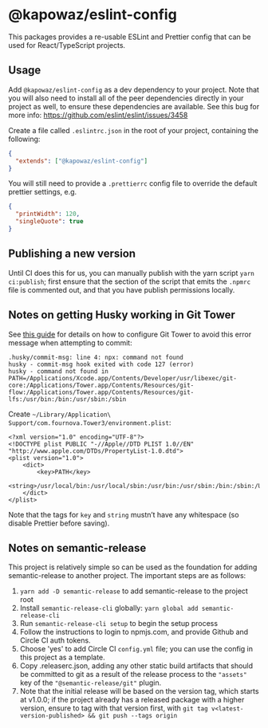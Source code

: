# @kapowaz/eslint-config

This packages provides a re-usable ESLint and Prettier config that can be used
for React/TypeScript projects.

## Usage

Add `@kapowaz/eslint-config` as a dev dependency to your project. Note that you
will also need to install all of the peer dependencies directly in your project
as well, to ensure these dependencies are available. See this bug for more info:
https://github.com/eslint/eslint/issues/3458

Create a file called `.eslintrc.json` in the root of your project, containing
the following:

```json
{
  "extends": ["@kapowaz/eslint-config"]
}
```

You will still need to provide a `.prettierrc` config file to override the
default prettier settings, e.g.

```json
{
  "printWidth": 120,
  "singleQuote": true
}
```

## Publishing a new version

Until CI does this for us, you can manually publish with the yarn script `yarn
ci:publish`; first ensure that the section of the script that emits the `.npmrc`
file is commented out, and that you have publish permissions locally.

## Notes on getting Husky working in Git Tower

See [this guide][1] for details on how to configure Git Tower to avoid this
error message when attempting to commit:

```
.husky/commit-msg: line 4: npx: command not found
husky - commit-msg hook exited with code 127 (error)
husky - command not found in PATH=/Applications/Xcode.app/Contents/Developer/usr/libexec/git-core:/Applications/Tower.app/Contents/Resources/git-flow:/Applications/Tower.app/Contents/Resources/git-lfs:/usr/bin:/bin:/usr/sbin:/sbin
```

Create `~/Library/Application\ Support/com.fournova.Tower3/environment.plist`:

```
<?xml version="1.0" encoding="UTF-8"?>
<!DOCTYPE plist PUBLIC "-//Apple//DTD PLIST 1.0//EN" "http://www.apple.com/DTDs/PropertyList-1.0.dtd">
<plist version="1.0">
	<dict>
		<key>PATH</key>
		<string>/usr/local/bin:/usr/local/sbin:/usr/bin:/usr/sbin:/bin:/sbin:/Users/bdarlow/.nvm/versions/node/v14.18.1/bin:/Users/bdarlow/.nvm/versions/node/v18.13.0</string>
	</dict>
</plist>
```

Note that the tags for `key` and `string` mustn’t have any whitespace (so
disable Prettier before saving).

[1]: https://www.git-tower.com/blog/git-hooks-husky/

## Notes on semantic-release

This project is relatively simple so can be used as the foundation for adding
semantic-release to another project. The important steps are as follows:

1. `yarn add -D semantic-release` to add semantic-release to the project root
2. Install `semantic-release-cli` globally: `yarn global add semantic-release-cli`
3. Run `semantic-release-cli setup` to begin the setup process
4. Follow the instructions to login to npmjs.com, and provide Github and Circle
   CI auth tokens.
5. Choose 'yes' to add Circle CI `config.yml` file; you can use the config in
   this project as a template.
6. Copy .releaserc.json, adding any other static build artifacts that should be
   committed to git as a result of the release process to the `"assets"` key of
   the `"@semantic-release/git"` plugin.
7. Note that the initial release will be based on the version tag, which starts
   at v1.0.0; if the project already has a released package with a higher
   version, ensure to tag with that version first, with `git tag
   v<latest-version-published> && git push --tags origin`
